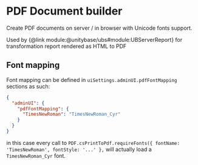 # PDF Document builder

Create PDF documents on server / in browser with Unicode fonts support.

Used by {@link module:@unitybase/ubs#module:UBServerReport} for transformation
report rendered as HTML to PDF

## Font mapping
Font mapping can be defined in `uiSettings.adminUI.pdfFontMapping` sections as such:

```json
{
  "adminUI": {
    "pdfFontMapping": {
      "TimesNewRoman": "TimesNewRoman_Cyr"
    }
  }
}
```

in this case every call to 
```PDF.csPrintToPdf.requireFonts({ fontName: 'TimesNewRoman', fontStyle: '...' },```
will actually load a `TimesNewRoman_Cyr` font.

